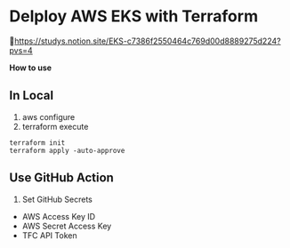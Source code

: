 # Delploy AWS EKS with Terraform

🔗https://studys.notion.site/EKS-c7386f2550464c769d00d8889275d224?pvs=4

**How to use**

## In Local
1. aws configure
2. terraform execute
```
terraform init
terraform apply -auto-approve
```

## Use GitHub Action
1. Set GitHub Secrets
- AWS Access Key ID
- AWS Secret Access Key
- TFC API Token